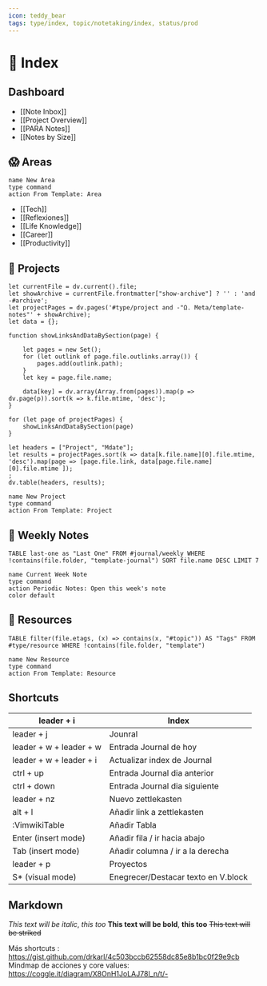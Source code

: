 ```yaml
---
icon: teddy_bear
tags: type/index, topic/notetaking/index, status/prod
---
```

# 🧸 Index

## Dashboard

* [[Note Inbox]]
* [[Project Overview]]
* [[PARA Notes]]
* [[Notes by Size]]

## 😱 Areas
```button
name New Area
type command
action From Template: Area
```
* [[Tech]]
* [[Reflexiones]]
* [[Life Knowledge]]
* [[Career]]
* [[Productivity]]

## 📔 Projects
```dataviewjs
let currentFile = dv.current().file;
let showArchive = currentFile.frontmatter["show-archive"] ? '' : 'and -#archive';
let projectPages = dv.pages('#type/project and -"Ω. Meta/template-notes"' + showArchive);
let data = {};

function showLinksAndDataBySection(page) {

    let pages = new Set();
    for (let outlink of page.file.outlinks.array()) {
        pages.add(outlink.path);
    }
    let key = page.file.name;

    data[key] = dv.array(Array.from(pages)).map(p => dv.page(p)).sort(k => k.file.mtime, 'desc');
}

for (let page of projectPages) {
	showLinksAndDataBySection(page)
}

let headers = ["Project", "Mdate"];
let results = projectPages.sort(k => data[k.file.name][0].file.mtime, 'desc').map(page => [page.file.link, data[page.file.name][0].file.mtime ]);
;
dv.table(headers, results);
```
```button
name New Project
type command
action From Template: Project
```

## 📆 Weekly Notes
```dataview
TABLE last-one as "Last One" FROM #journal/weekly WHERE !contains(file.folder, "template-journal") SORT file.name DESC LIMIT 7
```
```button
name Current Week Note
type command
action Periodic Notes: Open this week's note
color default
```

## 💾 Resources
```dataview
TABLE filter(file.etags, (x) => contains(x, "#topic")) AS "Tags" FROM #type/resource WHERE !contains(file.folder, "template") 
```
```button
name New Resource
type command
action From Template: Resource
```

## Shortcuts

| leader + i              | Index                               |
|-------------------------|-------------------------------------|
| leader + j              | Jounral                             |
| leader + w + leader + w | Entrada Journal de hoy              |
| leader + w + leader + i | Actualizar index de Journal         |
| ctrl + up               | Entrada Journal dia anterior        |
| ctrl + down             | Entrada Journal dia siguiente       |
| leader + nz             | Nuevo zettlekasten                  |
| alt + l                 | Añadir link a zettlekasten          |
| :VimwikiTable           | Añadir Tabla                        |
| Enter (insert mode)     | Añadir fila / ir hacia abajo        |
| Tab (insert mode)       | Añadir columna / ir a la derecha    |
| leader + p              | Proyectos                           |
| S* (visual mode)        | Enegrecer/Destacar texto en V.block |

## Markdown
_This text will be italic_, *this too*
**This text will be bold**, __this too__
~~This text will be striked~~

Más shortcuts : https://gist.github.com/drkarl/4c503bccb62558dc85e8b1bc0f29e9cb
Mindmap de acciones y core values: https://coggle.it/diagram/X8OnH1JoLAJ78l_n/t/-
